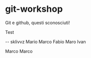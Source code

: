# git-workshop
 
Git e github, questi sconosciuti!

Test

-- sklivvz
Mario
Marco
Fabio
Maro
Ivan


Marco Marco

